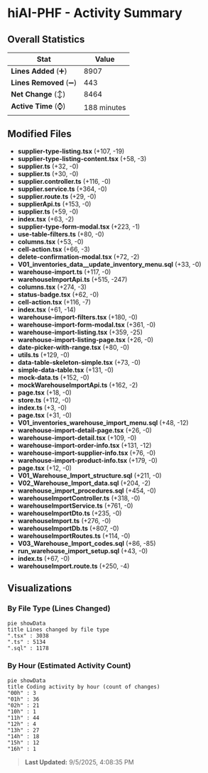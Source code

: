 # hiAI-PHF - Activity Summary 

## Overall Statistics

| Stat                   | Value                                                             |
| ---------------------- | ----------------------------------------------------------------- |
| **Lines Added** (➕)   | 8907                                          |
| **Lines Removed** (➖) | 443                                        |
| **Net Change** (↕)    | 8464                |
| **Active Time** (⌚)   | 188 minutes |


## Modified Files
- **supplier-type-listing.tsx** (+107, -19)
- **supplier-type-listing-content.tsx** (+58, -3)
- **supplier.ts** (+32, -0)
- **supplier.ts** (+30, -0)
- **supplier.controller.ts** (+116, -0)
- **supplier.service.ts** (+364, -0)
- **supplier.route.ts** (+29, -0)
- **supplierApi.ts** (+153, -0)
- **supplier.ts** (+59, -0)
- **index.tsx** (+63, -2)
- **supplier-type-form-modal.tsx** (+223, -1)
- **use-table-filters.ts** (+80, -0)
- **columns.tsx** (+53, -0)
- **cell-action.tsx** (+66, -3)
- **delete-confirmation-modal.tsx** (+72, -2)
- **V01_inventories_data__update_inventory_menu.sql** (+33, -0)
- **warehouse-import.ts** (+117, -0)
- **warehouseImportApi.ts** (+515, -247)
- **columns.tsx** (+274, -3)
- **status-badge.tsx** (+62, -0)
- **cell-action.tsx** (+116, -7)
- **index.tsx** (+61, -14)
- **warehouse-import-filters.tsx** (+180, -0)
- **warehouse-import-form-modal.tsx** (+361, -0)
- **warehouse-import-listing.tsx** (+359, -25)
- **warehouse-import-listing-page.tsx** (+26, -0)
- **date-picker-with-range.tsx** (+80, -0)
- **utils.ts** (+129, -0)
- **data-table-skeleton-simple.tsx** (+73, -0)
- **simple-data-table.tsx** (+131, -0)
- **mock-data.ts** (+152, -0)
- **mockWarehouseImportApi.ts** (+162, -2)
- **page.tsx** (+18, -0)
- **store.ts** (+112, -0)
- **index.ts** (+3, -0)
- **page.tsx** (+31, -0)
- **V01_inventories_warehouse_import_menu.sql** (+48, -12)
- **warehouse-import-detail-page.tsx** (+26, -0)
- **warehouse-import-detail.tsx** (+109, -0)
- **warehouse-import-order-info.tsx** (+131, -12)
- **warehouse-import-supplier-info.tsx** (+76, -0)
- **warehouse-import-product-info.tsx** (+179, -0)
- **page.tsx** (+12, -0)
- **V01_Warehouse_Import_structure.sql** (+211, -0)
- **V02_Warehouse_Import_data.sql** (+204, -2)
- **warehouse_import_procedures.sql** (+454, -0)
- **warehouseImportController.ts** (+318, -0)
- **warehouseImportService.ts** (+761, -0)
- **warehouseImportDto.ts** (+235, -0)
- **warehouseImport.ts** (+276, -0)
- **warehouseImportDb.ts** (+807, -0)
- **warehouseImportRoutes.ts** (+114, -0)
- **V03_Warehouse_Import_codes.sql** (+86, -85)
- **run_warehouse_import_setup.sql** (+43, -0)
- **index.ts** (+67, -0)
- **warehouseImport.route.ts** (+250, -4)

## Visualizations

### By File Type (Lines Changed)

```mermaid
pie showData
title Lines changed by file type
".tsx" : 3038
".ts" : 5134
".sql" : 1178
```

### By Hour (Estimated Activity Count)

```mermaid
pie showData
title Coding activity by hour (count of changes)
"00h" : 3
"01h" : 36
"02h" : 21
"10h" : 1
"11h" : 44
"12h" : 4
"13h" : 27
"14h" : 18
"15h" : 12
"16h" : 1
```


> **Last Updated:** 9/5/2025, 4:08:35 PM